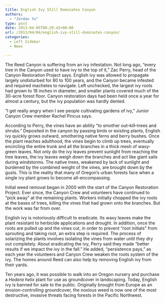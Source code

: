 ```yaml
---
title: English Ivy Still Dominates Canyon
authors: 
  - "Jordan Yu"
type: post
date: 2013-04-05T00:29:43+00:00
url: /2013/04/04/english-ivy-still-dominates-canyon/
categories:
  - Left Sidebar
  - News

---
```

The Reed Canyon is suffering from an ivy infestation. Not long ago, “every tree in the Canyon used to have ivy to the top of it,” Zac Perry, head of the Canyon Restoration Project says. English ivy was allowed to propagate largely undisturbed for 80 to 100 years, and the Canyon became infested and required machetes to navigate. Left unchecked, the largest ivy roots had grown to 18 inches in diameter, and smaller plants covered much of the 30-acre forest floor. Canyon restoration days had been held once a year for almost a century, but the ivy population was hardly dented.

“I get really angry when I see people cultivating gardens of ivy,” Junior Canyon Crew member Rachel Pincus says.

According to Perry, the vines have an ability “to smother out–kill–trees and shrubs.” Deposited in the canyon by passing birds or existing plants, English ivy quickly grows outward, smothering native ferns and berry bushes. Once the plant reaches adulthood, the vines begin to climb up trees, eventually encircling the entire trunk and all the branches in a thick mesh of waxy-green leaves. Not only do the ivy leaves prevent sunlight from reaching the tree leaves, the ivy leaves weigh down the branches and act like giant sails during windstorms. The native trees, weakened by lack of sunlight and burdened by the combined weight of the vines, are brought down by the gusts. This is the reality that many of Oregon’s urban forests face when a single ivy plant grows to become all-encompassing.

Initial weed removal began in 2000 with the start of the Canyon Restoration Project. Ever since, the Canyon Crew and volunteers have continued to “pick away” at the remaining plants. Workers initially chopped the ivy roots at the bases of trees, killing the vines that had grown onto the branches. But the work was far from over.

English ivy is notoriously difficult to eradicate. Its waxy leaves make the plant resistant to herbicide applications and drought. In addition, once the roots are pulled up and the vines cut, in order to prevent “root initials” from sprouting and taking root, an extra step is required. The process of solarizing the plants involves isolating the vines from water until they dry out completely. About eradicating the ivy, Perry said they made “better results if we impact the ivy in the fall.” He added, “persistence pays,” as each year the volunteers and Canyon Crew weaken the roots system of the ivy. The homes around Reed can also help by removing English ivy from their yards.

Ten years ago, it was possible to walk into an Oregon nursery and purchase a _Hedera helix_ plant for use as groundcover in landscaping. Today, English ivy is banned for sale to the public. Originally brought from Europe as an erosion-controlling groundcover, the noxious weed is now one of the most destructive, invasive threats facing forests in the Pacific Northwest.
